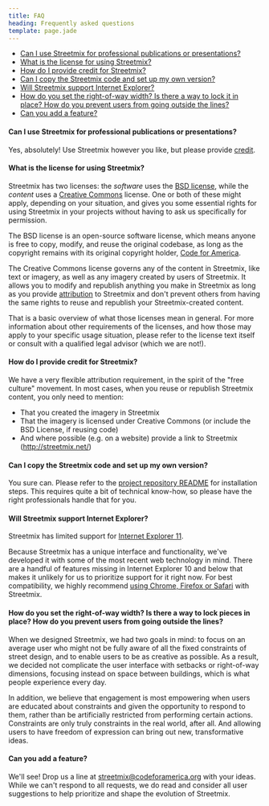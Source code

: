```yaml
---
title: FAQ
heading: Frequently asked questions
template: page.jade
---
```


- <a href='#professional-use'>Can I use Streetmix for professional publications or presentations?</a>
- <a href='#license'>What is the license for using Streetmix?</a>
- <a href='#credit'>How do I provide credit for Streetmix?</a>
- <a href='#copying'>Can I copy the Streetmix code and set up my own version?</a>
- <a href='#internet-explorer'>Will Streetmix support Internet Explorer?</a>
- <a href='#right-of-way'>How do you set the right-of-way width? Is there a way to lock it in place? How do you prevent users from going outside the lines?</a>
- <a href='#requests'>Can you add a feature?</a>

#### Can I use Streetmix for professional publications or presentations?

Yes, absolutely! Use Streetmix however you like, but please provide [credit].

[credit]: #credit

<h4 id='license'>What is the license for using Streetmix?</h4>

Streetmix has two licenses: the _software_ uses the [BSD license](https://github.com/codeforamerica/streetmix/blob/master/LICENSE.md), while the _content_ uses a [Creative Commons](https://creativecommons.org/licenses/by-sa/4.0/) license. One or both of these might apply, depending on your situation, and gives you some essential rights for using Streetmix in your projects without having to ask us specifically for permission.

The BSD license is an open-source software license, which means anyone is free to copy, modify, and reuse the original codebase, as long as the copyright remains with its original copyright holder, [Code for America](http://codeforamerica.org/).

The Creative Commons license governs any of the content in Streetmix, like text or imagery, as well as any imagery created by users of Streetmix. It allows you to modify and republish anything you make in Streetmix as long as you provide [attribution][credit] to Streetmix and don't prevent others from having the same rights to reuse and republish your Streetmix-created content.

That is a basic overview of what those licenses mean in general. For more information about other requirements of the licenses, and how those may apply to your specific usage situation, please refer to the license text itself or consult with a qualified legal advisor (which we are not!).

<h4 id='credit'>How do I provide credit for Streetmix?</h4>

We have a very flexible attribution requirement, in the spirit of the "free culture" movement. In most cases, when you reuse or republish Streetmix content, you  only need to mention:

- That you created the imagery in Streetmix
- That the imagery is licensed under Creative Commons (or include the BSD License, if reusing code)
- And where possible (e.g. on a website) provide a link to Streetmix (http://streetmix.net/)

<h4 id='copying'>Can I copy the Streetmix code and set up my own version?</h4>

You sure can. Please refer to the [project repository README](https://github.com/codeforamerica/streetmix/blob/master/README.md) for installation steps. This requires quite a bit of technical know-how, so please have the right professionals handle that for you.

<h4 id='internet-explorer'>Will Streetmix support Internet Explorer?</h4>

Streetmix has limited support for [Internet Explorer 11](http://windows.microsoft.com/en-us/internet-explorer/download-ie).

Because Streetmix has a unique interface and functionality, we've developed it with some of the most recent web technology in mind. There are a handful of features missing in Internet Explorer 10 and below that makes it unlikely for us to prioritize support for it right now. For best compatibility, we highly recommend [using Chrome, Firefox or Safari](http://browsehappy.com/) with Streetmix.

<h4 id='right-of-way'>How do you set the right-of-way width? Is there a way to lock pieces in place? How do you prevent users from going outside the lines?</h4>

When we designed Streetmix, we had two goals in mind: to focus on an average user who might not be fully aware of all the fixed constraints of street design, and to enable users to be as creative as possible. As a result, we decided not complicate the user interface with setbacks or right-of-way dimensions, focusing instead on space between buildings, which is what people experience every day.

In addition, we believe that engagement is most empowering when users are educated about constraints and given the opportunity to respond to them, rather than be artificially restricted from performing certain actions. Constraints are only truly constraints in the real world, after all. And allowing users to have freedom of expression can bring out new, transformative ideas.

<h4 id='requests'>Can you add a feature?</h4>

We'll see! Drop us a line at <a href='mailto:streetmix@codeforamerica.org'>streetmix@codeforamerica.org</a> with your ideas. While we can't respond to all requests, we do read and consider all user suggestions to help prioritize and shape the evolution of Streetmix.

